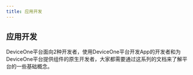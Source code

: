 ```yaml
---
title: 应用开发
---
```

## 应用开发

DeviceOne平台面向2种开发者，使用DeviceOne平台开发App的开发者和为DeviceOne平台提供组件的原生开发者，大家都需要通过这系列的文档来了解平台的一些基础概念。 
